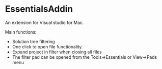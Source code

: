 # EssentialsAddin
An extension for Visual studio for Mac.

Main functions:
  - Solution tree filtering
  - One click to open file functionality.
  - Expand project in filter when closing all files
  - The filter pad can be opened from the Tools->Essentials or View->Pads menu
